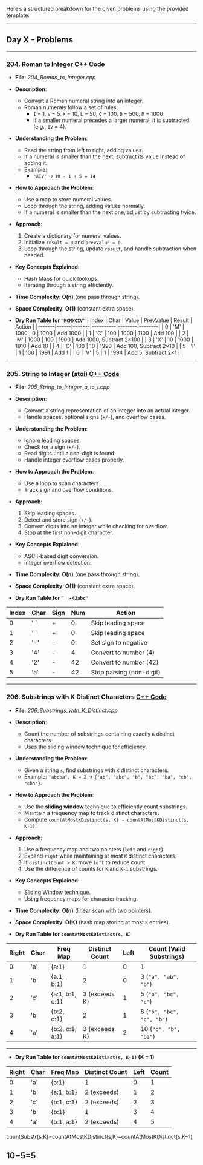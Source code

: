 Here’s a structured breakdown for the given problems using the provided template:

---

## Day X - Problems  

---

### 204. **Roman to Integer** [C++ Code](./_204_Roman_to_Integer.cpp)  

- **File**: _204_Roman_to_Integer.cpp_  
- **Description**:  
  - Convert a Roman numeral string into an integer.  
  - Roman numerals follow a set of rules:  
    - `I` = 1, `V` = 5, `X` = 10, `L` = 50, `C` = 100, `D` = 500, `M` = 1000  
    - If a smaller numeral precedes a larger numeral, it is subtracted (e.g., `IV` = 4).  

- **Understanding the Problem**:  
  - Read the string from left to right, adding values.  
  - If a numeral is smaller than the next, subtract its value instead of adding it.  
  - Example:  
    - `"XIV"` → `10 - 1 + 5 = 14`  

- **How to Approach the Problem**:  
  - Use a map to store numeral values.  
  - Loop through the string, adding values normally.  
  - If a numeral is smaller than the next one, adjust by subtracting twice.  

- **Approach**:  
  1. Create a dictionary for numeral values.  
  2. Initialize `result = 0` and `prevValue = 0`.  
  3. Loop through the string, update `result`, and handle subtraction when needed.  

- **Key Concepts Explained**:  
  - Hash Maps for quick lookups.  
  - Iterating through a string efficiently.  

- **Time Complexity**: **O(n)** (one pass through string).  
- **Space Complexity**: **O(1)** (constant extra space).  


- **Dry Run Table for `"MCMXCIV"`**
| Index | Char | Value | PrevValue | Result | Action |
|-------|------|-------|----------|--------|--------|
| 0     | 'M'  | 1000  | 0        | 1000   | Add 1000 |
| 1     | 'C'  | 100   | 1000     | 1100   | Add 100  |
| 2     | 'M'  | 1000  | 100      | 1900   | Add 1000, Subtract 2×100 |
| 3     | 'X'  | 10    | 1000     | 1910   | Add 10   |
| 4     | 'C'  | 100   | 10       | 1990   | Add 100, Subtract 2×10 |
| 5     | 'I'  | 1     | 100      | 1991   | Add 1    |
| 6     | 'V'  | 5     | 1        | 1994   | Add 5, Subtract 2×1 |

---

### 205. **String to Integer (atoi)** [C++ Code](./_205_String_to_Integer_a_to_i.cpp)  

- **File**: _205_String_to_Integer_a_to_i.cpp_  
- **Description**:  
  - Convert a string representation of an integer into an actual integer.  
  - Handle spaces, optional signs (`+/-`), and overflow cases.  

- **Understanding the Problem**:  
  - Ignore leading spaces.  
  - Check for a sign (`+/-`).  
  - Read digits until a non-digit is found.  
  - Handle integer overflow cases properly.  

- **How to Approach the Problem**:  
  - Use a loop to scan characters.  
  - Track sign and overflow conditions.  

- **Approach**:  
  1. Skip leading spaces.  
  2. Detect and store sign (`+/-`).  
  3. Convert digits into an integer while checking for overflow.  
  4. Stop at the first non-digit character.  

- **Key Concepts Explained**:  
  - ASCII-based digit conversion.  
  - Integer overflow detection.  

- **Time Complexity**: **O(n)** (one pass through string).  
- **Space Complexity**: **O(1)** (constant extra space).  

- **Dry Run Table for `"  -42abc"`**

| Index | Char  | Sign | Num  | Action                      |
|-------|------|------|------|-----------------------------|
| 0     | ' '  | +    | 0    | Skip leading space          |
| 1     | ' '  | +    | 0    | Skip leading space          |
| 2     | '-'  | -    | 0    | Set sign to negative        |
| 3     | '4'  | -    | 4    | Convert to number (4)       |
| 4     | '2'  | -    | 42   | Convert to number (42)      |
| 5     | 'a'  | -    | 42   | Stop parsing (non-digit)    |

---

### 206. **Substrings with K Distinct Characters** [C++ Code](./_206_Substrings_with_K_Distinct.cpp)  

- **File**: _206_Substrings_with_K_Distinct.cpp_  
- **Description**:  
  - Count the number of substrings containing exactly `K` distinct characters.  
  - Uses the sliding window technique for efficiency.  

- **Understanding the Problem**:  
  - Given a string `s`, find substrings with `K` distinct characters.  
  - Example: `"abcba", K = 2` → `{"ab", "abc", "b", "bc", "ba", "cb", "cba"}`.  

- **How to Approach the Problem**:  
  - Use the **sliding window** technique to efficiently count substrings.  
  - Maintain a frequency map to track distinct characters.  
  - Compute `countAtMostKDistinct(s, K) - countAtMostKDistinct(s, K-1)`.  

- **Approach**:  
  1. Use a frequency map and two pointers (`left` and `right`).  
  2. Expand `right` while maintaining at most `K` distinct characters.  
  3. If `distinctCount > K`, move `left` to reduce count.  
  4. Use the difference of counts for `K` and `K-1` substrings.  

- **Key Concepts Explained**:  
  - Sliding Window technique.  
  - Using frequency maps for character tracking.  

- **Time Complexity**: **O(n)** (linear scan with two pointers).  
- **Space Complexity**: **O(K)** (hash map storing at most `K` entries).  

- **Dry Run Table for `countAtMostKDistinct(s, K)`**

| Right | Char | Freq Map            | Distinct Count | Left | Count (Valid Substrings) |
|-------|------|---------------------|---------------|------|-------------------------|
| 0     | 'a'  | {a:1}               | 1             | 0    | 1                       |
| 1     | 'b'  | {a:1, b:1}          | 2             | 0    | 3  (`"a", "ab", "b"`)  |
| 2     | 'c'  | {a:1, b:1, c:1}     | 3 (exceeds K) | 1    | 5  (`"b", "bc", "c"`)  |
| 3     | 'b'  | {b:2, c:1}          | 2             | 1    | 8  (`"b", "bc", "c", "b"`) |
| 4     | 'a'  | {b:2, c:1, a:1}     | 3 (exceeds K) | 2    | 10 (`"c", "b", "ba"`) |

---
- **Dry Run Table for `countAtMostKDistinct(s, K-1)` (K = 1)**

| Right | Char | Freq Map   | Distinct Count | Left | Count |
|-------|------|-----------|---------------|------|-------|
| 0     | 'a'  | {a:1}     | 1             | 0    | 1     |
| 1     | 'b'  | {a:1, b:1}| 2 (exceeds)   | 1    | 2     |
| 2     | 'c'  | {b:1, c:1}| 2 (exceeds)   | 2    | 3     |
| 3     | 'b'  | {b:1}     | 1             | 3    | 4     |
| 4     | 'a'  | {b:1, a:1}| 2 (exceeds)   | 4    | 5     |

countSubstr(s,K)=countAtMostKDistinct(s,K)−countAtMostKDistinct(s,K−1)

10−5=5
---

